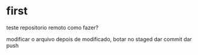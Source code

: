 # first

teste repositorio remoto
como fazer?

modificar o arquivo
depois de modificado, botar no staged
dar commit
dar push
